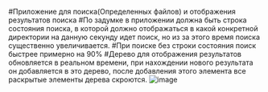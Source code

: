 #Приложение для поиска(Определенных файлов) и отображения результатов поиска
#По задумке в приложении должна быть строка состояния поиска, в которой должно отображаться в какой конкретной директории на данную секунду идет поиск, но из за этого время поиска существенно увеличивается.
#При поиске без строки состояния поиск быстрее примерно на 90%
#Дерево для отображения результатов обновляется в реальном времени, при нахождении нового результата он добавляется в это дерево, после добавления этого элемента все раскрытые элементы дерева скроются.
![image](https://github.com/rtxvrr/FileSearchApp/assets/53102064/b91cfc72-e3a8-4fe6-bc31-03d62dc398e8)
